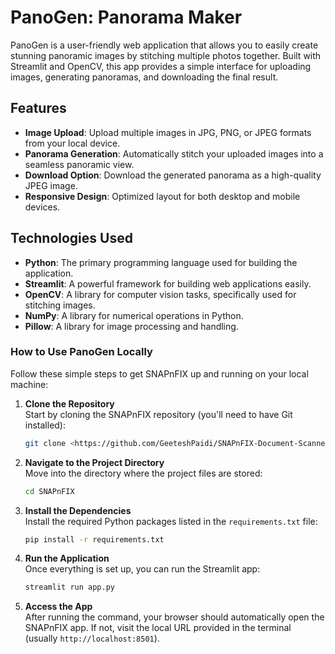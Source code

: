 # PanoGen: Panorama Maker

PanoGen is a user-friendly web application that allows you to easily create stunning panoramic images by stitching multiple photos together. Built with Streamlit and OpenCV, this app provides a simple interface for uploading images, generating panoramas, and downloading the final result.

## Features

- **Image Upload**: Upload multiple images in JPG, PNG, or JPEG formats from your local device.
- **Panorama Generation**: Automatically stitch your uploaded images into a seamless panoramic view.
- **Download Option**: Download the generated panorama as a high-quality JPEG image.
- **Responsive Design**: Optimized layout for both desktop and mobile devices.

## Technologies Used

- **Python**: The primary programming language used for building the application.
- **Streamlit**: A powerful framework for building web applications easily.
- **OpenCV**: A library for computer vision tasks, specifically used for stitching images.
- **NumPy**: A library for numerical operations in Python.
- **Pillow**: A library for image processing and handling.

### How to Use PanoGen Locally

Follow these simple steps to get SNAPnFIX up and running on your local machine:

1. **Clone the Repository**  
   Start by cloning the SNAPnFIX repository (you'll need to have Git installed):
   ```bash
   git clone <https://github.com/GeeteshPaidi/SNAPnFIX-Document-Scanner.git>
2. **Navigate to the Project Directory**    
   Move into the directory where the project files are stored:
   ```bash
   cd SNAPnFIX
3. **Install the Dependencies**   
   Install the required Python packages listed in the `requirements.txt` file:
   ```bash
   pip install -r requirements.txt
4. **Run the Application**   
   Once everything is set up, you can run the Streamlit app:
   ```bash
   streamlit run app.py
5. **Access the App**     
   After running the command, your browser should automatically open the SNAPnFIX app. If not, visit the local URL provided in the terminal (usually `http://localhost:8501`).

